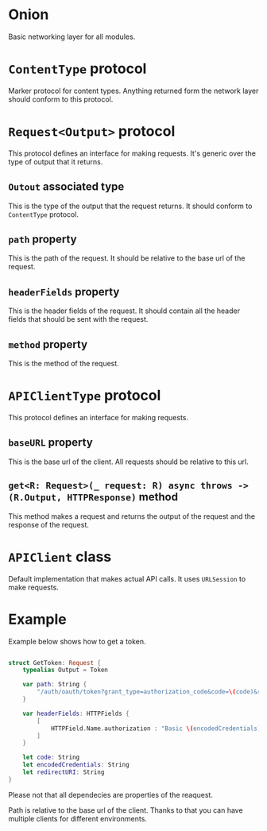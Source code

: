 # Onion

Basic networking layer for all modules.

# `ContentType` protocol

Marker protocol for content types. Anything returned form the network layer should conform to this protocol.

# `Request<Output>` protocol

This protocol defines an interface for making requests. It's generic over the type of output that it returns.

## `Outout` associated type

This is the type of the output that the request returns. It should conform to `ContentType` protocol.

## `path` property

This is the path of the request. It should be relative to the base url of the request.

## `headerFields` property

This is the header fields of the request. It should contain all the header fields that should be sent with the request.

## `method` property

This is the method of the request.

# `APIClientType` protocol

This protocol defines an interface for making requests.

## `baseURL` property

This is the base url of the client. All requests should be relative to this url.

## `get<R: Request>(_ request: R) async throws -> (R.Output, HTTPResponse)` method

This method makes a request and returns the output of the request and the response of the request.

# `APIClient` class

Default implementation that makes actual API calls. It uses `URLSession` to make requests.

# Example

Example below shows how to get a token.

```swift

struct GetToken: Request {
    typealias Output = Token

    var path: String {
        "/auth/oauth/token?grant_type=authorization_code&code=\(code)&redirect_uri=\(redirectURI)"
    }

    var headerFields: HTTPFields {
        [
            HTTPField.Name.authorization : "Basic \(encodedCredentials)"
        ]
    }

    let code: String
    let encodedCredentials: String
    let redirectURI: String
}

```

Please not that all dependecies are properties of the reaquest.

Path is relative to the base url of the client. Thanks to that you can have multiple clients for different environments.
